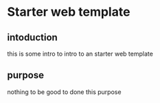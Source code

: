 # Starter web template

## intoduction 
 this is some intro to intro to an starter web template

 ## purpose
  nothing to be good to done this purpose